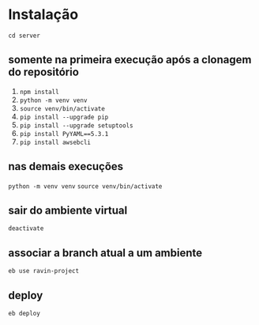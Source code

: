 # Instalação

`cd server`

## somente na primeira execução após a clonagem do repositório

1. `npm install`
2. `python -m venv venv`
3. `source venv/bin/activate`
4. `pip install --upgrade pip`
5. `pip install --upgrade setuptools`
6. `pip install PyYAML==5.3.1`
7. `pip install awsebcli`

## nas demais execuções

`python -m venv venv`
`source venv/bin/activate`

## sair do ambiente virtual

`deactivate`

## associar a branch atual a um ambiente

`eb use ravin-project`

## deploy

`eb deploy`
